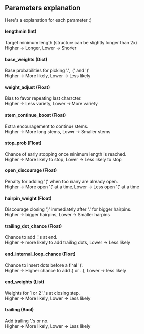 ## Parameters explanation

Here's a explanation for each parameter :)

#### lengthmin (Int)

Target minimum length (structure can be slightly longer than 2x)  
Higher -> Longer, Lower -> Shorter

#### base_weights (Dict)

Base probabilities for picking '.', '(' and ')'  
Higher -> More likely, Lower -> Less likely

#### weight_adjust (Float)

Bias to favor repeating last character.  
Higher -> Less variety, Lower -> More variety

#### stem_continue_boost (Float)

Extra encouragement to continue stems.  
Higher -> More long stems, Lower -> Smaller stems

#### stop_prob (Float)

Chance of early stopping once minimum length is reached.  
Higher -> More likely to stop, Lower -> Less likely to stop

#### open_discourage (Float)

Penalty for adding '(' when too many are already open.  
Higher -> More open '(' at a time, Lower -> Less open '(' at a time

#### hairpin_weight (Float)

Discourage closing ')' immediately after '.' for bigger hairpins.  
Higher -> bigger hairpins, Lower -> Smaller harpins

#### trailing_dot_chance (Float)

Chance to add '.'s at end.  
Higher -> more likely to add trailing dots, Lower -> Less likely

#### end_internal_loop_chance (Float)

Chance to insert dots before a final ')'.  
Higher -> Higher chance to add .) or ..), Lower -> less likely

#### end_weights (List)

Weights for 1 or 2 '.'s at closing step.  
Higher -> More likely, Lower -> Less likely

#### trailing (Bool)

Add trailing '.'s or no.  
Higher -> More likely, Lower -> Less likely
